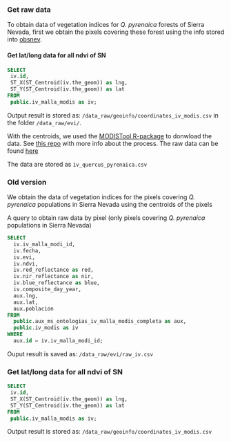 ### Get raw data

To obtain data of vegetation indices for *Q. pyrenaica* forests of Sierra Nevada, first we obtain the pixels covering these forest using the info stored into [obsnev](http://obsnev.es). 

#### Get lat/long data for all ndvi of SN 

```sql
SELECT
 iv.id, 
 ST_X(ST_Centroid(iv.the_geom)) as lng,
 ST_Y(ST_Centroid(iv.the_geom)) as lat
FROM 
 public.iv_malla_modis as iv;
```

Output result is stored as: `/data_raw/geoinfo/coordinates_iv_modis.csv` in the folder `/data_raw/evi/`. 


With the centroids, we used the [MODISTool R-package](https://cran.r-project.org/web/packages/MODISTools/index.html) to donwload the data. See [this repo](https://github.com/ajpelu/modis_iv) with more info about the process. The raw data can be found [here](https://raw.githubusercontent.com/ajpelu/modis_iv/master/data/iv_quercus_pyrenaica.csv)


The data are stored as `iv_quercus_pyrenaica.csv` 

### Old version

We obtain the data of vegetation indices for the pixels covering *Q. pyrenaica* populations in Sierra Nevada using the centroids of the pixels 

A query to obtain raw data by pixel (only pixels covering *Q. pyrenaica* populations in Sierra Nevada)

```sql 
SELECT 
  iv.iv_malla_modi_id, 
  iv.fecha, 
  iv.evi, 
  iv.ndvi,
  iv.red_reflectance as red, 
  iv.nir_reflectance as nir, 
  iv.blue_reflectance as blue, 
  iv.composite_day_year,
  aux.lng, 
  aux.lat, 
  aux.poblacion 
FROM 
  public.aux_ms_ontologias_iv_malla_modis_completa as aux, 
  public.iv_modis as iv
WHERE 
  aux.id = iv.iv_malla_modi_id;
```

Ouput result is saved as: `/data_raw/evi/raw_iv.csv`  

### Get lat/long data for all ndvi of SN 

```sql
SELECT
 iv.id, 
 ST_X(ST_Centroid(iv.the_geom)) as lng,
 ST_Y(ST_Centroid(iv.the_geom)) as lat
FROM 
 public.iv_malla_modis as iv;
```

Output result is stored as: `/data_raw/geoinfo/coordinates_iv_modis.csv`